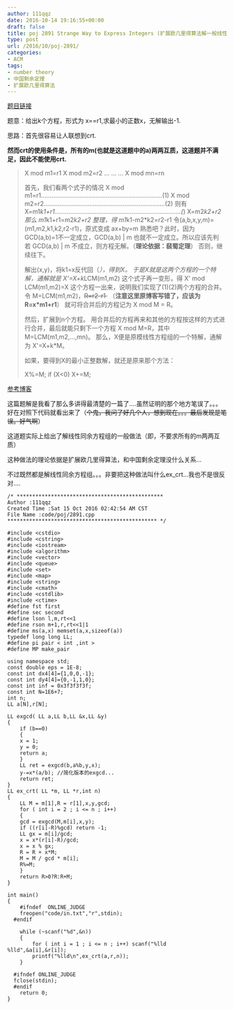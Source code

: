 ```yaml
---
author: 111qqz
date: 2016-10-14 19:16:55+00:00
draft: false
title: poj 2891 Strange Way to Express Integers (扩展欧几里得算法解一般线性同余方程组)
type: post
url: /2016/10/poj-2891/
categories:
- ACM
tags:
- number theory
- 中国剩余定理
- 扩展欧几里得算法
---
```


[题目链接](http://poj.org/problem?id=2891)

题意：给出k个方程，形式为 x==r1,求最小的正数x，无解输出-1.

思路：首先很容易让人联想到crt.

**然而crt的使用条件是，所有的m(也就是这道题中的a)两两互质，这道题并不满足，因此不能使用crt.**


<blockquote>X mod m1=r1
X mod m2=r2
...
...
...
X mod mn=rn

首先，我们看两个式子的情况
X mod m1=r1……………………………………………………………(1)
X mod m2=r2……………………………………………………………(2)
则有
X=m1*k1+r1………………………………………………………………(*)
X=m2*k2+r2
那么 m1*k1+r1=m2*k2+r2
整理，得
m1*k1-m2*k2=r2-r1
令(a,b,x,y,m)=(m1,m2,k1,k2,r2-r1)，原式变成
ax+by=m
熟悉吧？此时，因为GCD(a,b)=1不一定成立，GCD(a,b) | m 也就不一定成立。所以应该先判 若 GCD(a,b) | m 不成立，则方程无解。（**理论依据：裴蜀定理**）
否则，继续往下。

解出(x,y)，将k1=x反代回（*），得到X。
于是X就是这两个方程的一个特解，通解就是 X'=X+k*LCM(m1,m2)
这个式子再一变形，得 X' mod LCM(m1,m2)=X
这个方程一出来，说明我们实现了(1)(2)两个方程的合并。
令 M=LCM(m1,m2)，<del>R=r2-r1 </del> （**注意这里原博客写错了，应该为R=x*m1+r1**）
就可将合并后的方程记为 X mod M = R。

然后，扩展到n个方程。
用合并后的方程再来和其他的方程按这样的方式进行合并，最后就能只剩下一个方程 X mod M=R，其中 M=LCM(m1,m2,...,mn)。
那么，X便是原模线性方程组的一个特解，通解为 X'=X+k*M。

如果，要得到X的最小正整数解，就还是原来那个方法：

X%=M;
if (X<0) X+=M;</blockquote>


[参考博客](http://www.cnblogs.com/Missa/archive/2013/06/01/3112536.html)

这篇题解是我看了那么多讲得最清楚的一篇了....虽然证明的那个地方笔误了。。。好在对照下代码就看出来了（<del>个鬼，我问了好几个人，想到现在。。。最后发现是笔误。好气啊</del>）

这道题实际上给出了解线性同余方程组的一般做法（即，不要求所有的m两两互质）

这种做法的理论依据是扩展欧几里得算法，和中国剩余定理没什么关系...

不过既然都是解线性同余方程组。。。非要把这种做法叫什么ex_crt...我也不是很反对....

    
    /* ***********************************************
    Author :111qqz
    Created Time :Sat 15 Oct 2016 02:42:54 AM CST
    File Name :code/poj/2891.cpp
    ************************************************ */
    
    #include <cstdio>
    #include <cstring>
    #include <iostream>
    #include <algorithm>
    #include <vector>
    #include <queue>
    #include <set>
    #include <map>
    #include <string>
    #include <cmath>
    #include <cstdlib>
    #include <ctime>
    #define fst first
    #define sec second
    #define lson l,m,rt<<1
    #define rson m+1,r,rt<<1|1
    #define ms(a,x) memset(a,x,sizeof(a))
    typedef long long LL;
    #define pi pair < int ,int >
    #define MP make_pair
    
    using namespace std;
    const double eps = 1E-8;
    const int dx4[4]={1,0,0,-1};
    const int dy4[4]={0,-1,1,0};
    const int inf = 0x3f3f3f3f;
    const int N=1E6+7;
    int n;
    LL a[N],r[N];
    
    LL exgcd( LL a,LL b,LL &x,LL &y)
    {
        if (b==0)
        {
    	x = 1;
    	y = 0;
    	return a;
        }
        LL ret = exgcd(b,a%b,y,x);
        y-=x*(a/b); //简化版本的exgcd...
        return ret;
    }
    LL ex_crt( LL *m, LL *r,int n)
    {
        LL M = m[1],R = r[1],x,y,gcd;
        for ( int i = 2 ; i <= n ; i++)
        {
    	gcd = exgcd(M,m[i],x,y);
    	if ((r[i]-R)%gcd) return -1;
    	LL gx = m[i]/gcd;
    	x = x*(r[i]-R)/gcd;
    	x = x % gx;
    	R = R + x*M;
    	M = M / gcd * m[i];
    	R%=M;
        }
        return R>0?R:R+M;
    }
    
    int main()
    {
    	#ifndef  ONLINE_JUDGE 
    	freopen("code/in.txt","r",stdin);
      #endif
    
    	while (~scanf("%d",&n))
    	{
    	    for ( int i = 1 ; i <= n ; i++) scanf("%lld %lld",&a[i],&r[i]);
    	    printf("%lld\n",ex_crt(a,r,n));
    	}
    
      #ifndef ONLINE_JUDGE  
      fclose(stdin);
      #endif
        return 0;
    }
    








